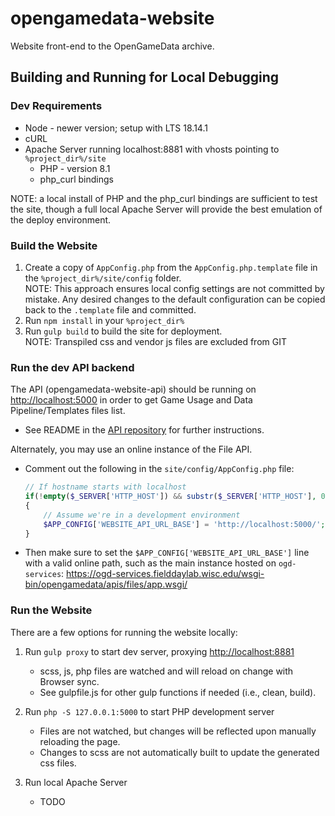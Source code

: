 # opengamedata-website

Website front-end to the OpenGameData archive.

## Building and Running for Local Debugging

### Dev Requirements

- Node - newer version; setup with LTS 18.14.1
- cURL
- Apache Server running localhost:8881 with vhosts pointing to `%project_dir%/site`
  - PHP - version 8.1
  - php_curl bindings

NOTE: a local install of PHP and the php_curl bindings are sufficient to test the site, though a full local Apache Server will provide the best emulation of the deploy environment.

### Build the Website

1. Create a copy of `AppConfig.php` from the `AppConfig.php.template` file in the `%project_dir%/site/config` folder.  
    NOTE: This approach ensures local config settings are not committed by mistake. Any desired changes to the default configuration can be copied back to the `.template` file and committed.
2. Run `npm install` in your `%project_dir%`
3. Run `gulp build` to build the site for deployment.  
    NOTE: Transpiled css and vendor js files are excluded from GIT

### Run the dev API backend

The API (opengamedata-website-api) should be running on <http://localhost:5000> in order to get Game Usage and Data Pipeline/Templates files list.

- See README in the [API repository](https://github.com/opengamedata/opengamedata-website-api) for further instructions.

Alternately, you may use an online instance of the File API.

- Comment out the following in the `site/config/AppConfig.php` file:

    ```php
    // If hostname starts with localhost
    if(!empty($_SERVER['HTTP_HOST']) && substr($_SERVER['HTTP_HOST'], 0, 9) === 'localhost')
    {
        // Assume we're in a development environment
        $APP_CONFIG['WEBSITE_API_URL_BASE'] = 'http://localhost:5000/';
    }
    ```

- Then make sure to set the `$APP_CONFIG['WEBSITE_API_URL_BASE']` line with a valid online path, such as the main instance hosted on `ogd-services`: <https://ogd-services.fielddaylab.wisc.edu/wsgi-bin/opengamedata/apis/files/app.wsgi/>

### Run the Website

There are a few options for running the website locally:

1. Run `gulp proxy` to start dev server, proxying <http://localhost:8881>

    - scss, js, php files are watched and will reload on change with Browser sync.
    - See gulpfile.js for other gulp functions if needed (i.e., clean, build).

2. Run `php -S 127.0.0.1:5000` to start PHP development server

    - Files are not watched, but changes will be reflected upon manually reloading the page.
    - Changes to scss are not automatically built to update the generated css files.

3. Run local Apache Server

    - TODO

